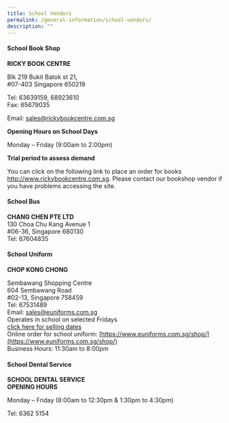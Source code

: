 ```yaml
---
title: School Vendors
permalink: /general-information/school-vendors/
description: ""
---
```

#### School Book Shop
**RICKY BOOK CENTRE**

Blk 219 Bukit Batok st 21, <br>
#07-403 Singapore 650219

Tel: 63639159, 68923610<br> 
Fax: 65679035

Email: sales@rickybookcentre.com.sg

**Opening Hours on School Days**

Monday – Friday (9:00am to 2:00pm)


**Trial period to assess demand**

You can click on the following link to place an order for  books http://www.rickybookcentre.com.sg. Please contact our bookshop vendor  if you have problems accessing the site.

#### School Bus
**CHANG CHEN PTE LTD**<br>
130 Choa Chu Kang Avenue 1<br>
#06-36,
Singapore 680130 <br>
Tel: 67604835

#### School Uniform
**CHOP KONG CHONG**

Sembawang Shopping Centre<br>
604 Sembawang Road<br>
#02-13, Singapore 758459 <br>
Tel: 67531489 <br>
Email: sales@euniforms.com.sg <br>
Operates in school on selected Fridays <br>
[click here for selling dates](/files/2023_Uniform_Selling_Date.pdf)
<br>Online order for school uniform:
[https://www.euniforms.com.sg/shop/](https://www.euniforms.com.sg/shop/)
<br>Business Hours: 11:30am to 8:00pm



#### School Dental Service
**SCHOOL DENTAL SERVICE**<br>
**OPENING HOURS**

Monday – Friday (8:00am to 12:30pm & 1:30pm to 4:30pm) 

Tel: 6362 5154